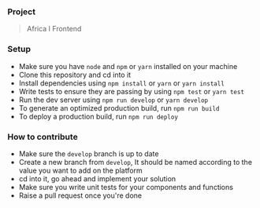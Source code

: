 ### Project

> Africa I Frontend

### Setup

- Make sure you have `node` and `npm` or `yarn` installed on your machine
- Clone this repository and cd into it
- Install dependencies using `npm install` or `yarn` or `yarn install`
- Write tests to ensure they are passing by using `npm test` or `yarn test`
- Run the dev server using `npm run develop` or `yarn develop`
- To generate an optimized production build, run `npm run build`
- To deploy a production build, run `npm run deploy`

### How to contribute

- Make sure the `develop` branch is up to date
- Create a new branch from `develop`, It should be named according to the value you want to add on the platform
- cd into it, go ahead and implement your solution
- Make sure you write unit tests for your components and functions
- Raise a pull request once you're done

#
